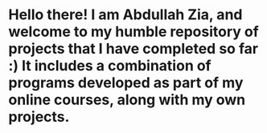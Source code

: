# Hello there! I am Abdullah Zia, and welcome to my humble repository of projects that I have completed so far :) It includes a combination of programs developed as part of my online courses, along with my own projects. 
